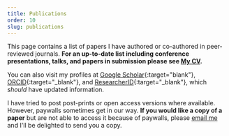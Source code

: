 ```yaml
---
title: Publications
order: 10
slug: publications
---
```


This page contains a list of papers I have authored or co-authored in peer-reviewed journals.
**For an up-to-date list including conference presentations, talks, and papers in submission please see [My CV](https://jamesdossgollin.me/fullcv/CV_Doss-Gollin_James.pdf).**

You can also visit my profiles at [Google Scholar](https://scholar.google.com/citations?user=6ifLBBsAAAAJ&hl=en){:target="blank"}, [ORCID](https://orcid.org/0000-0002-3428-2224){:target="_blank"}, and [ResearcherID](https://researcherid.com/rid/J-4273-2014){:target="_blank"}, which *should* have updated information.

I have tried to post post-prints or open access versions where available.
However, paywalls sometimes get in our way.
**If you would like a copy of a paper** but are not able to access it because of paywalls, please [email me](mailto:james-dossgollin@columbia.edu) and I'll be delighted to send you a copy.

<!--
[@DossGollin:2018bn]
[@Farnham:2018gs]
[@DossGollin:2015hf]
-->

